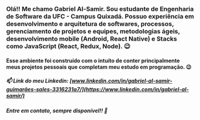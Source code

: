 ### Olá!! Me chamo Gabriel Al-Samir. Sou estudante de Engenharia de Software da UFC - Campus Quixadá. Possuo experiência em desenvolvimento e arquitetura de softwares, processos, gerenciamento de projetos e equipes, metodologias ágeis, desenvolvimento mobile (Android, React Native) e Stacks como JavaScript (React, Redux, Node). 😉 

#### Esse ambiente foi construído com o intuíto de conter principalmente meus projetos pessoais que completam meu estudo em programação. 😉

##### 📫 Link do meu Linkedin: [www.linkedin.com/in/gabriel-al-samir-guimarães-sales-3316231a7/](https://www.linkedin.com/in/gabriel-al-samir/)

##### Entre em contato, sempre disponível!! 👋
